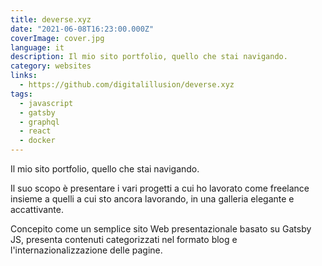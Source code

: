 ```yaml
---
title: deverse.xyz
date: "2021-06-08T16:23:00.000Z"
coverImage: cover.jpg
language: it
description: Il mio sito portfolio, quello che stai navigando.
category: websites
links:
  - https://github.com/digitalillusion/deverse.xyz
tags:
  - javascript
  - gatsby
  - graphql
  - react
  - docker
---
```


Il mio sito portfolio, quello che stai navigando.

Il suo scopo è presentare i vari progetti a cui ho lavorato come freelance insieme a quelli a cui sto ancora lavorando, in una galleria elegante e accattivante.

Concepito come un semplice sito Web presentazionale basato su Gatsby JS, presenta contenuti categorizzati nel formato blog e l'internazionalizzazione delle pagine. 